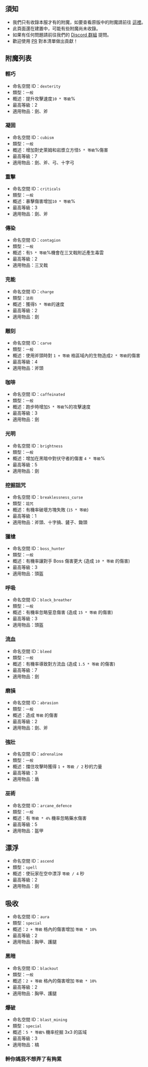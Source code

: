 ## 須知
- 我們只有收錄本服才有的附魔，如要查看原版中的附魔請前往 [這裡](https://minecraft.fandom.com/zh/wiki/%E9%99%84%E9%AD%94?variant=zh-tw#%E9%AD%94%E5%92%92%E6%A6%82%E8%BF%B0)。
- 此頁面還在建置中，可能有些附魔尚未收錄。
- 如果有任何問題請前往我們的 [Discord 群組](https://discord.gg/pyNS5xAvMs) 提問。
- 歡迎使用 [PR](https://github.com/milkteamc/wiki/pulls) 對本清單做出貢獻！
## 附魔列表
### 輕巧
- 命名空間 ID：`dexterity`  
- 類型：`一般`  
- 概述：提升攻擊速度`10 * 等級`% 
- 最高等級：2  
- 適用物品：劍、斧
### 凝固
- 命名空間 ID：`cubism`  
- 類型：`一般`  
- 概述：增加對史萊姆和岩漿立方怪`5 * 等級`%傷害 
- 最高等級：7  
- 適用物品：劍、斧、弓、十字弓
### 重擊
- 命名空間 ID：`criticals`  
- 類型：`一般`  
- 概述：暴擊傷害增加`10 * 等級`%  
- 最高等級：3  
- 適用物品：劍、斧
### 傳染
- 命名空間 ID：`contagion`  
- 類型：`一般`  
- 概述：有`5 * 等級`%機會在三叉戟附近產生毒雲  
- 最高等級：2  
- 適用物品：三叉戟
### 充能
- 命名空間 ID：`charge`  
- 類型：`法術`  
- 概述：獲得`5 * 等級`的速度  
- 最高等級：2  
- 適用物品：劍
### 雕刻
- 命名空間 ID：`carve`  
- 類型：`一般`  
- 概述：使用斧頭時對 `1 + 等級` 格區域內的生物造成`2 * 等級`的傷害  
- 最高等級：4  
- 適用物品：斧頭
### 咖啡
- 命名空間 ID：`caffeinated`  
- 類型：`一般`  
- 概述：跑步時增加`5 * 等級`%的攻擊速度  
- 最高等級：3  
- 適用物品：劍
### 光明
- 命名空間 ID：`brightness`  
- 類型：`一般`  
- 概述：增加在黑暗中對伏守者的傷害 `4 * 等級`%
- 最高等級：5  
- 適用物品：劍
### 挖掘詛咒
- 命名空間 ID：`breaklessness_curse`  
- 類型：`詛咒`  
- 概述：有機率破壞方塊失敗 (`15 * 等級`)  
- 最高等級：1  
- 適用物品：斧頭、十字搞、鏟子、鋤頭
### 獵槍
- 命名空間 ID：`boss_hunter`  
- 類型：`一般`  
- 概述：有機率讓對手 Boss 傷害更大 (造成 `10 * 等級` 的傷害)  
- 最高等級：3  
- 適用物品：頭盔
### 呼吸
- 命名空間 ID：`block_breather`  
- 類型：`一般`  
- 概述：有機率忽略窒息傷害 (造成 `15 * 等級` 的傷害)  
- 最高等級：3  
- 適用物品：頭盔 
### 流血
- 命名空間 ID：`bleed`  
- 類型：`一般`  
- 概述：有機率導致對方流血 (造成 `1.5 * 等級` 的傷害)  
- 最高等級：7  
- 適用物品：劍  
### 磨損
- 命名空間 ID：`abrasion`  
- 類型：`一般`  
- 概述：造成 `等級` 的傷害  
- 最高等級：2  
- 適用物品：劍、斧  
### 強壯
- 命名空間 ID：`adrenaline`  
- 類型：`一般`  
- 概述：擋住攻擊時獲得 `1 + 等級 / 2` 秒的力量  
- 最高等級：3  
- 適用物品：盾  
### 巫術
- 命名空間 ID：`arcane_defence`  
- 類型：`一般`  
- 概述：有 `等級 * 4%` 機率忽略藥水傷害  
- 最高等級：5  
- 適用物品：盔甲  
## 漂浮
- 命名空間 ID：`ascend`  
- 類型：`spell`  
- 概述：使玩家在空中漂浮 `等級 / 4` 秒 
- 最高等級：2  
- 適用物品：劍  
## 吸收
- 命名空間 ID：`aura`  
- 類型：`special`  
- 概述：`2 + 等級` 格內的傷害增加 `等級 * 10%` 
- 最高等級：2  
- 適用物品：胸甲、護腿
### 黑暗
- 命名空間 ID：`blackout`  
- 類型：`一般`  
- 概述：`2 + 等級` 格內的傷害增加 `等級 * 10%` 
- 最高等級：2  
- 適用物品：胸甲、護腿
### 爆破
- 命名空間 ID：`blast_mining`  
- 類型：`special`  
- 概述：`5 * 等級%` 機率挖掘 3x3 的區域 
- 最高等級：3  
- 適用物品：槁
### 幹你媽我不想弄了有夠累
